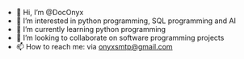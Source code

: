 - 👋 Hi, I’m @DocOnyx
- 👀 I’m interested in python programming, SQL programming and AI
- 🌱 I’m currently learning python programming
- 💞️ I’m looking to collaborate on software programming projects
- 📫 How to reach me: via onyxsmtp@gmail.com

<!---
DocOnyx/DocOnyx is a ✨ special ✨ repository because its `README.md` (this file) appears on your GitHub profile.
You can click the Preview link to take a look at your changes.
--->
